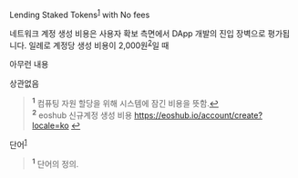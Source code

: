 Lending Staked Tokens<sup id="각주1">[1](#footnote1)</sup> with No fees

네트워크 계정 생성 비용은 사용자 확보 측면에서 DApp 개발의 진입 장벽으로 평가됩니다. 일례로 계정당 생성 비용이 2,000원<sup id="각주2">[2](#footnote2)</sup>일 때

아무런 내용

상관없음

><b id="footnote1"><sup>1</sup></b> 컴퓨팅 자원 할당을 위해 시스템에 잠긴 비용을 뜻함.[↩](#각주1)<br>
<b id="footnote2"><sup>2</sup></b> eoshub 신규계정 생성 비용 https://eoshub.io/account/create?locale=ko [↩](#각주2)<br>


단어<sup id="각주1">[1](#footnote1)</sup> 

><b id="footnote1"><sup>1</sup></b> 단어의 정의.[](#각주1)
